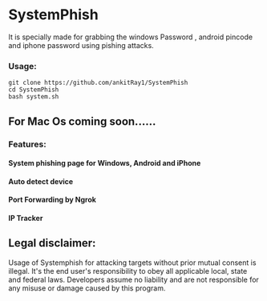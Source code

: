 # SystemPhish
It is specially made for  grabbing the  windows Password , android pincode and iphone password  using pishing attacks.

### Usage:
```
git clone https://github.com/ankitRay1/SystemPhish
cd SystemPhish
bash system.sh
```


## For  Mac Os coming soon......


### Features:

#### System phishing page for Windows, Android and iPhone  
#### Auto detect device
#### Port Forwarding by Ngrok
#### IP Tracker

## Legal disclaimer:

Usage of Systemphish for attacking targets without prior mutual consent is illegal. It's the end user's responsibility to obey all applicable local, state and federal laws. Developers assume no liability and are not responsible for any misuse or damage caused by this program. 


